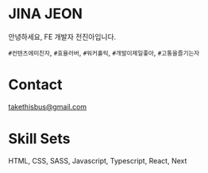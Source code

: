 # JINA JEON

안녕하세요, FE 개발자 전진아입니다.

`#컨텐츠에미친자`, `#효율러버`, `#워커홀릭`, `#개발이제일좋아`, `#고통을즐기는자`

# Contact

takethisbus@gmail.com

# Skill Sets

HTML, CSS, SASS, Javascript, Typescript, React, Next
